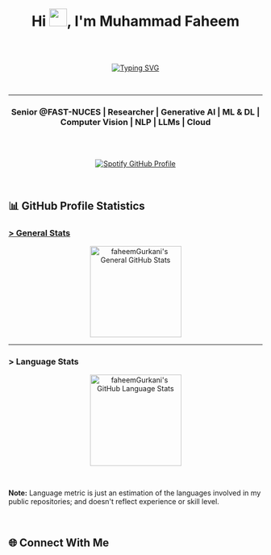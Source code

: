 <h1 align="center" decorations="None">Hi <img src="https://media.giphy.com/media/hvRJCLFzcasrR4ia7z/giphy.gif" width="35">, I'm Muhammad Faheem</h1>

<br>
<br>

<p align="center">
<!-- 	<a href="https://git.io/typing-svg"><img src="https://readme-typing-svg.demolab.com?font=Source+Code+Pro&weight=500&duration=4700&pause=299&color=BABABA&center=true&random=false&width=435&lines=Amateurs+seek+the+sun...;Get+eaten...;Power+stays+in+the+shadows.;-+Lewis+Strauss" alt="Typing SVG" /></a> -->
	<a href="https://git.io/typing-svg"><img src="https://readme-typing-svg.demolab.com?font=&weight=500&size=21&duration=4700&pause=300&color=BABABA&center=true&width=435&lines=Success+consists+of...;going+from+failure+to+failure...;without+loss+of+enthusiasm.;-+Winston+Churchill" alt="Typing SVG" /></a>
</p>

<br>
<hr>

<h3 align="center">Senior @FAST-NUCES | Researcher | Generative AI | ML & DL | Computer Vision | NLP | LLMs | Cloud</h3>

<br>
<br>

<p align="center">
	<a href="https://spotify-github-profile.kittinanx.com/api/view?uid=31s7sk5rygjmtvf7pv4v7tlpg3di&redirect=true">
	  <img src="https://spotify-github-profile.kittinanx.com/api/view?uid=31s7sk5rygjmtvf7pv4v7tlpg3di&cover_image=true&theme=novatorem&show_offline=false&background_color=121212&interchange=false&bar_color=53b14f&bar_color_cover=false" alt="Spotify GitHub Profile" />
	</a>
</p>

<!-- <p align="center"><img src="https://github.com/faheemGurkani/faheemGurkani/assets/137767435/0da54d8b-c8f6-4ffa-a3bd-520aac17ec40" alt="faheemGurkani"></p>  -->

<br>

<!-- <p align="center"> <img src="https://komarev.com/ghpvc/?username=faheemgurkani&label=Profile%20Views&color=0e75b6&style=flat-square" alt="faheemGurkani"/></p> -->

<h2 align="left">📊 <b>GitHub Profile Statistics </b></h2>
<h3><u>> General Stats</u></h3>
<p align="center">
  <a href="https://github.com/anuraghazra/github-readme-stats">
    <img height="181px" alt="faheemGurkani's General GitHub Stats" src="https://github-readme-stats.vercel.app/api?username=faheemGurkani&show_icons=true&count_private=true&theme=github_dark">
  </a>
</p>
<hr>
<h3>> Language Stats</h3>
<p align="center">
  <img height="181px" src="https://github-readme-stats.vercel.app/api/top-langs?username=faheemgurkani&show_icons=true&locale=en&layout=compact&theme=github_dark" alt="faheemGurkani's GitHub Language Stats">
</p>

<br>

<p align="left"><b>Note:</b> Language metric is just an estimation of the languages involved in my public repositories; and doesn't reflect experience or skill level.</p>

<br>

<h2 align="left">🌐 Connect With Me</h2>

<p>
	<a href="www.linkedin.com/in/muhammad-faheem-367a1b279" target="blank"><img src="https://img.shields.io/badge/LinkedIn-0077B5?style=for-the-badge&logo=linkedin&logoColor=white" alt="" /></a>&nbsp;&nbsp;&nbsp;
	<a href="mailto:faheemgurkani@gmail.com" target="blank"><img src="https://img.shields.io/badge/Gmail-c71610?style=for-the-badge&logo=&logoColor=white" alt="" /></a>&nbsp;&nbsp;
	<a href="https://medium.com/@faheemgurkani" target="blank"><img src="https://img.shields.io/badge/Medium-000000?style=for-the-badge&logo=&logoColor=white" alt="" /></a>&nbsp;&nbsp;
	<a href="https://www.kaggle.com/faheemgurkani" target="blank"><img src="https://img.shields.io/badge/Kaggle-20beff?style=for-the-badge&logo=&logoColor=white" alt="" /></a>
</p>

<br>

